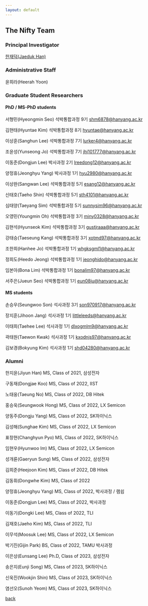 ```yaml
---
layout: default
---
```


## The Nifty Team

### Principal Investigator
[한재덕(Jaeduk Han)](./people/1_jaedukhan.html)


### Administrative Staff

윤희라(Heerah Yoon)


### Graduate Student Researchers

#### PhD / MS-PhD students

서형민(Hyeongmin Seo) 석박통합과정 9기 shm6878@hanyang.ac.kr

김현태(Hyuntae Kim) 석박통합과정 8기 hyuntae@hanyang.ac.kr

이상훈(Sanghun Lee) 석박통합과정 7기 lurker4@hanyang.ac.kr

조윤성(Yunseong Jo) 석박통합과정 7기 jhj101777@hanyang.ac.kr

이동준(Dongjun Lee) 박사과정 2기 lreedong12@hanyang.ac.kr

양정휴(Jeonghyu Yang) 박사과정 1기 hyu2980@hanyang.ac.kr

이상완(Sangwan Lee) 석박통합과정 5기 esang12@hanyang.ac.kr

신태호(Taeho Shin) 석박통합과정 5기 sth4101@hanyang.ac.kr

심태양(Taeyang Sim) 석박통합과정 5기 sunnysim96@hanyang.ac.kr

오영민(Youngmin Oh) 석박통합과정 3기 miny0328@hanyang.ac.kr

김현석(Hyunseok Kim) 석박통합과정 3기 gustjraaa@hanyang.ac.kr

강태승(Taeseung Kang) 석박통합과정 3기 xotmd97@hanyang.ac.kr

조한희(Hanhee Jo) 석박통합과정 1기 whgksgml1@hanyang.ac.kr

정희도(Heedo Jeong) 석박통합과정 1기 jeonghido@hanyang.ac.kr

임본아(Bona Lim) 석박통합과정 1기 bonalim97@hanyang.ac.kr

서주은(Jueun Seo) 석박통합과정 1기 eun08ju@hanyang.ac.kr


#### MS students

손승우(Seungwoo Son) 석사과정 3기 son970917@hanyang.ac.kr

장지훈(Jihoon Jang) 석사과정 1기 littleleeds@hanyang.ac.kr

이태희(Taehee Lee) 석사과정 1기 dlxogmlm9@hanyang.ac.kr

곽태원(Taewon Kwak) 석사과정 1기 kxodnjs97@hanyang.ac.kr

김보경(Bokyung Kim) 석사과정 1기 shd04280@hanyang.ac.kr


### Alumni

한지윤(Jiyun Han) MS, Class of 2021, 삼성전자

구동재(Dongjae Koo) MS, Class of 2022, IIST

노태웅(Taeung No) MS, Class of 2022, DB Hitek

홍승욱(Seungwook Hong) MS, Class of 2022, LX Semicon

양동주(Dongju Yang) MS, Class of 2022, SK하이닉스

김성해(Sunghae Kim) MS, Class of 2022, LX Semicon

표창현(Changhyun Pyo) MS, Class of 2022, SK하이닉스

임현우(Hyunwoo Im) MS, Class of 2022, LX Semicon

성개륜(Gaeryun Sung) MS, Class of 2022, 삼성전자

김희준(Heejoon Kim) MS, Class of 2022, DB Hitek

김동휘(Dongwhe Kim) MS, Class of 2022

양정휴(Jeonghyu Yang) MS, Class of 2022, 박사과정 / 램쉽

이동준(Dongjun Lee) MS, Class of 2022, 박사과정

이동기(Dongki Lee) MS, Class of 2022, TLI

김재호(Jaeho Kim) MS, Class of 2022, TLI

이무석(Moosuk Lee) MS, Class of 2022, LX Semicon

박기진(Gijin Park) BS, Class of 2022, TAMU 박사과정

이은상(Eunsang Lee) Ph.D, Class of 2023, 삼성전자

송은지(Eunji Song) MS, Class of 2023, SK하이닉스

신욱진(Wookjin Shin) MS, Class of 2023, SK하이닉스

염선오(Sunoh Yeom) MS, Class of 2023, SK하이닉스


[back](./)
